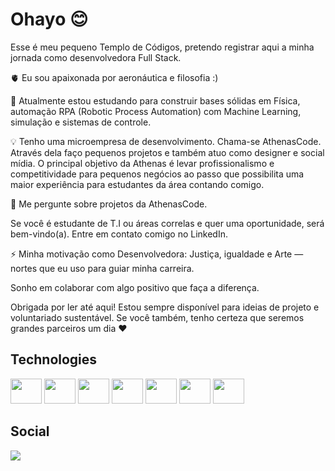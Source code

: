 
# Ohayo 😊

Esse é meu pequeno Templo de Códigos, pretendo registrar aqui a minha jornada como desenvolvedora Full Stack.

🫀 Eu sou apaixonada por aeronáutica e filosofia :)

🧠 Atualmente estou estudando para construir bases sólidas em Física, automação RPA (Robotic Process Automation) com Machine Learning, simulação e sistemas de controle. 

💡 Tenho uma microempresa de desenvolvimento. Chama-se AthenasCode. Através dela faço pequenos projetos e também atuo como designer e social mídia. O principal objetivo da Athenas é levar profissionalismo e competitividade para pequenos negócios ao passo que possibilita uma maior experiência para estudantes da área contando comigo.

💬 Me pergunte sobre projetos da AthenasCode.

Se você é estudante de T.I ou áreas correlas e quer uma oportunidade, será bem-vindo(a). Entre em contato comigo no LinkedIn.

⚡️ Minha motivação como Desenvolvedora: Justiça, igualdade e Arte — nortes que eu uso para guiar minha carreira. 

Sonho em colaborar com algo positivo que faça a diferença. 

Obrigada por ler até aqui! Estou sempre disponível para ideias de projeto e voluntariado sustentável. Se você também, tenho certeza que seremos grandes parceiros um dia ❤️

 ## Technologies

<div style="display: inline_block">

   <img aling=center height=40 width=50 src="https://cdn.jsdelivr.net/gh/devicons/devicon@latest/icons/php/php-original.svg" />
  
  <img aling=center height=40 width=50 src="https://cdn.jsdelivr.net/gh/devicons/devicon@latest/icons/python/python-original.svg" />
  
  <img aling=center height=40 width=50 src="https://cdn.jsdelivr.net/gh/devicons/devicon@latest/icons/java/java-original.svg" />

  <img aling=center height=40 width=50 src="https://cdn.jsdelivr.net/gh/devicons/devicon@latest/icons/javascript/javascript-original.svg" />

  <img aling=center height=40 width=50 src="https://cdn.jsdelivr.net/gh/devicons/devicon@latest/icons/selenium/selenium-original.svg" />  

  <img aling=center height=40 width=50 src="https://cdn.jsdelivr.net/gh/devicons/devicon@latest/icons/html5/html5-original.svg" />
   
  <img aling=center height=40 width=50 src="https://cdn.jsdelivr.net/gh/devicons/devicon@latest/icons/sqldeveloper/sqldeveloper-original.svg" />
  
 
          
          

  
              
</div>

 ## Social 

<div style="display: inline_block">
  <a href="https://www.linkedin.com/in/karen-gabriella-579843267/" target=_blank><img ling=center src="https://img.shields.io/badge/LinkedIn-0077B5?style=for-the-badge&logo=linkedin&logoColor=white"></a>
</div>        
